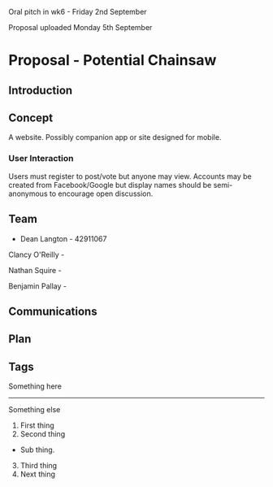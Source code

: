 Oral pitch in wk6 - Friday 2nd September

Proposal uploaded Monday 5th September

# Proposal - Potential Chainsaw

## Introduction

## Concept
A website. Possibly companion app or site designed for mobile.

### User Interaction
Users must register to post/vote but anyone may view.
Accounts may be created from Facebook/Google but display names should be semi-anonymous to encourage open discussion.

## Team

  - Dean Langton - 42911067

Clancy O'Reilly - 

Nathan Squire - 

Benjamin Pallay - 

## Communications

## Plan

## Tags
Something here

---

Something else

1. First thing
2. Second thing
  * Sub thing.
3. Third thing
1. Next thing
